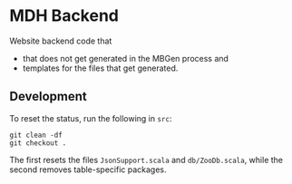 # MDH Backend
Website backend code that
- that does not get generated in the MBGen process and 
- templates for the files that get generated.

## Development

To reset the status, run the following in `src`:
```
git clean -df
git checkout .
```
The first resets the files `JsonSupport.scala` and `db/ZooDb.scala`, while the second removes table-specific packages.
